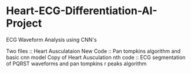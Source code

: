 # Heart-ECG-Differentiation-AI-Project
ECG Waveform Analysis using CNN's 

Two files ::
Heart Ausculataion New Code :: Pan tompkins algorithm and basic cnn model
Copy of Heart Ausculation nth code :: ECG segmentation of PQRST waveforms and pan tompkins r peaks algorithm
